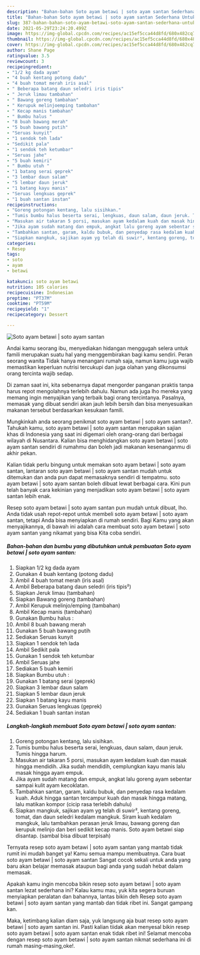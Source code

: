 ```yaml
---
description: "Bahan-bahan Soto ayam betawi | soto ayam santan Sederhana Untuk Jualan"
title: "Bahan-bahan Soto ayam betawi | soto ayam santan Sederhana Untuk Jualan"
slug: 387-bahan-bahan-soto-ayam-betawi-soto-ayam-santan-sederhana-untuk-jualan
date: 2021-05-29T23:24:20.499Z
image: https://img-global.cpcdn.com/recipes/ac15ef5cca44d8fd/680x482cq70/soto-ayam-betawi-soto-ayam-santan-foto-resep-utama.jpg
thumbnail: https://img-global.cpcdn.com/recipes/ac15ef5cca44d8fd/680x482cq70/soto-ayam-betawi-soto-ayam-santan-foto-resep-utama.jpg
cover: https://img-global.cpcdn.com/recipes/ac15ef5cca44d8fd/680x482cq70/soto-ayam-betawi-soto-ayam-santan-foto-resep-utama.jpg
author: Shane Page
ratingvalue: 3.5
reviewcount: 3
recipeingredient:
- "1/2 kg dada ayam"
- "4 buah kentang potong dadu"
- "4 buah tomat merah iris asal"
- " Beberapa batang daun seledri iris tipis"
- " Jeruk limau tambahan"
- " Bawang goreng tambahan"
- " Kerupuk melinjoemping tambahan"
- " Kecap manis tambahan"
- " Bumbu halus "
- "8 buah bawang merah"
- "5 buah bawang putih"
- "Seruas kunyit"
- "1 sendok teh lada"
- "Sedikit pala"
- "1 sendok teh ketumbar"
- "Seruas jahe"
- "5 buah kemiri"
- " Bumbu utuh "
- "1 batang serai geprek"
- "3 lembar daun salam"
- "5 lembar daun jeruk"
- "1 batang kayu manis"
- "Seruas lengkuas geprek"
- "1 buah santan instan"
recipeinstructions:
- "Goreng potongan kentang, lalu sisihkan."
- "Tumis bumbu halus beserta serai, lengkuas, daun salam, daun jeruk. Tumis hingga harum."
- "Masukan air takaran 5 porsi, masukan ayam kedalam kuah dan masak hingga mendidih. Jika sudah mendidih, cemplungkan kayu manis lalu masak hingga ayam empuk."
- "Jika ayam sudah matang dan empuk, angkat lalu goreng ayam sebentar sampai kulit ayam kecoklatan."
- "Tambahkan santan, garam, kaldu bubuk, dan penyedap rasa kedalam kuah. Aduk hingga santan tercampur kuah dan masak hingga matang, lalu matikan kompor (cicip rasa terlebih dahulu)"
- "Siapkan mangkuk, sajikan ayam yg telah di suwir², kentang goreng, tomat, dan daun seledri kedalam mangkuk. Siram kuah kedalam mangkuk, lalu tambahkan perasan jeruk limau, bawang goreng dan kerupuk melinjo dan beri sedikit kecap manis. Soto ayam betawi siap disantap. (sambal bisa dibuat terpisah)"
categories:
- Resep
tags:
- soto
- ayam
- betawi

katakunci: soto ayam betawi 
nutrition: 105 calories
recipecuisine: Indonesian
preptime: "PT37M"
cooktime: "PT59M"
recipeyield: "1"
recipecategory: Dessert

---
```



![Soto ayam betawi | soto ayam santan](https://img-global.cpcdn.com/recipes/ac15ef5cca44d8fd/680x482cq70/soto-ayam-betawi-soto-ayam-santan-foto-resep-utama.jpg)

Andai kamu seorang ibu, menyediakan hidangan menggugah selera untuk famili merupakan suatu hal yang menggembirakan bagi kamu sendiri. Peran seorang  wanita Tidak hanya menangani rumah saja, namun kamu juga wajib memastikan keperluan nutrisi tercukupi dan juga olahan yang dikonsumsi orang tercinta wajib sedap.

Di zaman  saat ini, kita sebenarnya dapat mengorder panganan praktis tanpa harus repot mengolahnya terlebih dahulu. Namun ada juga lho mereka yang memang ingin menyajikan yang terbaik bagi orang tercintanya. Pasalnya, memasak yang dibuat sendiri akan jauh lebih bersih dan bisa menyesuaikan makanan tersebut berdasarkan kesukaan famili. 



Mungkinkah anda seorang penikmat soto ayam betawi | soto ayam santan?. Tahukah kamu, soto ayam betawi | soto ayam santan merupakan sajian khas di Indonesia yang saat ini digemari oleh orang-orang dari berbagai wilayah di Nusantara. Kalian bisa menghidangkan soto ayam betawi | soto ayam santan sendiri di rumahmu dan boleh jadi makanan kesenanganmu di akhir pekan.

Kalian tidak perlu bingung untuk memakan soto ayam betawi | soto ayam santan, lantaran soto ayam betawi | soto ayam santan mudah untuk ditemukan dan anda pun dapat memasaknya sendiri di tempatmu. soto ayam betawi | soto ayam santan boleh dibuat lewat berbagai cara. Kini pun telah banyak cara kekinian yang menjadikan soto ayam betawi | soto ayam santan lebih enak.

Resep soto ayam betawi | soto ayam santan pun mudah untuk dibuat, lho. Anda tidak usah repot-repot untuk membeli soto ayam betawi | soto ayam santan, tetapi Anda bisa menyiapkan di rumah sendiri. Bagi Kamu yang akan menyajikannya, di bawah ini adalah cara membuat soto ayam betawi | soto ayam santan yang nikamat yang bisa Kita coba sendiri.

<!--inarticleads1-->

##### Bahan-bahan dan bumbu yang dibutuhkan untuk pembuatan Soto ayam betawi | soto ayam santan:

1. Siapkan 1/2 kg dada ayam
1. Gunakan 4 buah kentang (potong dadu)
1. Ambil 4 buah tomat merah (iris asal)
1. Ambil  Beberapa batang daun seledri (iris tipis²)
1. Siapkan  Jeruk limau (tambahan)
1. Siapkan  Bawang goreng (tambahan)
1. Ambil  Kerupuk melinjo/emping (tambahan)
1. Ambil  Kecap manis (tambahan)
1. Gunakan  Bumbu halus :
1. Ambil 8 buah bawang merah
1. Gunakan 5 buah bawang putih
1. Sediakan Seruas kunyit
1. Siapkan 1 sendok teh lada
1. Ambil Sedikit pala
1. Gunakan 1 sendok teh ketumbar
1. Ambil Seruas jahe
1. Sediakan 5 buah kemiri
1. Siapkan  Bumbu utuh :
1. Gunakan 1 batang serai (geprek)
1. Siapkan 3 lembar daun salam
1. Siapkan 5 lembar daun jeruk
1. Siapkan 1 batang kayu manis
1. Gunakan Seruas lengkuas (geprek)
1. Sediakan 1 buah santan instan




<!--inarticleads2-->

##### Langkah-langkah membuat Soto ayam betawi | soto ayam santan:

1. Goreng potongan kentang, lalu sisihkan.
1. Tumis bumbu halus beserta serai, lengkuas, daun salam, daun jeruk. Tumis hingga harum.
1. Masukan air takaran 5 porsi, masukan ayam kedalam kuah dan masak hingga mendidih. Jika sudah mendidih, cemplungkan kayu manis lalu masak hingga ayam empuk.
1. Jika ayam sudah matang dan empuk, angkat lalu goreng ayam sebentar sampai kulit ayam kecoklatan.
1. Tambahkan santan, garam, kaldu bubuk, dan penyedap rasa kedalam kuah. Aduk hingga santan tercampur kuah dan masak hingga matang, lalu matikan kompor (cicip rasa terlebih dahulu)
1. Siapkan mangkuk, sajikan ayam yg telah di suwir², kentang goreng, tomat, dan daun seledri kedalam mangkuk. Siram kuah kedalam mangkuk, lalu tambahkan perasan jeruk limau, bawang goreng dan kerupuk melinjo dan beri sedikit kecap manis. Soto ayam betawi siap disantap. (sambal bisa dibuat terpisah)




Ternyata resep soto ayam betawi | soto ayam santan yang mantab tidak rumit ini mudah banget ya! Kamu semua mampu membuatnya. Cara buat soto ayam betawi | soto ayam santan Sangat cocok sekali untuk anda yang baru akan belajar memasak ataupun bagi anda yang sudah hebat dalam memasak.

Apakah kamu ingin mencoba bikin resep soto ayam betawi | soto ayam santan lezat sederhana ini? Kalau kamu mau, yuk kita segera buruan menyiapkan peralatan dan bahannya, lantas bikin deh Resep soto ayam betawi | soto ayam santan yang mantab dan tidak ribet ini. Sangat gampang kan. 

Maka, ketimbang kalian diam saja, yuk langsung aja buat resep soto ayam betawi | soto ayam santan ini. Pasti kalian tiidak akan menyesal bikin resep soto ayam betawi | soto ayam santan enak tidak ribet ini! Selamat mencoba dengan resep soto ayam betawi | soto ayam santan nikmat sederhana ini di rumah masing-masing,oke!.


